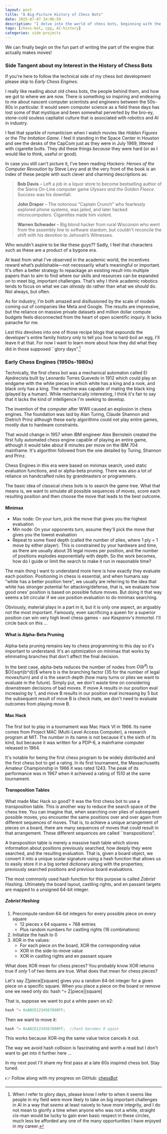 ```yaml
---
layout: post
title: "A Big-Picture History of Chess Bots"
date: 2025-07-07 14:06:59
description: "I delve into the world of chess bots, beginning with the classics."
tags: [chess-bot, cpp, AI-history]
categories: side-projects
---
```


We can finally begin on the fun part of writing the part of the engine that actually makes moves!

### Side Tangent about my Interest in the History of Chess Bots

If you're here to follow the technical side of my chess bot development please skip to _Early Chess Engines_.

I really like reading about old chess bots, the people behind them, and how we got to where we are now. There is something so inspiring and endearing to me about nascent computer scientists and engineers between the 50s-80s in particular. It would seem computer science as a field these days has lost some of that mystique and been somewhat perverted by the bro-ey, stone-cold souless capitalist culture that is associated with robotics and AI in industry.

I feel that sparkle of romanticism when I watch movies like _Hidden Figures_ or the _The Imitation Game_. I feel it standing in the Space Center in Houston and see the desks of the CapCom just as they were in July 1969, littered with cigarette butts. They did these things _because_ they were hard (or as I would like to think, useful or good).

In case you still can't picture it, I've been reading _Hackers: Heroes of the Computer Revoution_ by Steve Levy and at the very front of the book is an index of these people with such clever and charming descriptions as:

> **Bob Davis** – Left a job in a liquor store to become bestselling author of the Sierra On-Line computer game _Ulysses and the Golden Fleece_. Success was his downfall.
>
> **John Draper** – The notorious "Captain Crunch" who fearlessly explored phone systems, was jailed, and later hacked microcomputers. Cigarettes made him violent.
>
> **Warren Schwader** – Big blond hacker from rural Wisconsin who went from the assembly line to software stardom, but couldn't reconcile the shift with his devotion to Jehovah’s Witnesses.

Who wouldn't aspire to be like these guys?? Sadly, I feel that characters such as these are a product of a bygone era.

At least from what I've observed in the academic world, the incentives reward what’s publishable—not necessarily what’s meaningful or important. It's often a better strategy to repackage an existing result into multiple papers than to aim to find where our skills and resources can be expanded on to meet big, important challenges. That’s why I think academic robotics tends to focus on what we can _already_ do rather than what we _should_ do. Not always, but often.

As for industry, I’m both amazed and disillusioned by the scale of models coming out of companies like Meta and Google. The results are impressive, but the reliance on massive private datasets and million dollar compute budgets feels disconnected from the heart of open scientific inquiry. It lacks panache for me.

Lest this devolves into one of those recipe blogs that expounds the developer's entire family history only to tell you how to hard-boil an egg, I'll leave it at that. For now I want to learn more about how they did what they did in those supposed ``glory days".[^1]

### Early Chess Engines (1950s-1980s)

Technically, the first chess bot was a mechanical automaton called El Ajedrecista built by Leonardo Torres Quevedo in 1912 which could play an endgame with the white pieces in which white has a king and a rook, and black only has a king. The machine was capable of mating the black king (played by a human). While mechanically interesting, I think it's fair to say that it lacks the kind of intelligence I'm seeking to develop.

The invention of the computer after WWII caused an explosion in chess engines. The foundation was laid by Alan Turing, Claude Shannon and Dietrich Prinz although these early algorithms could not play entire games, mostly due to hardware constraints.

That would change in 1957 when IBM engineer Alex Bernstein created the first fully automated chess engine capable of playing an entire game, although it would take about 8 minutes per move on the IBM 704 mainframe. It's algorithm followed from the one detailed by Turing, Shannon and Prinz.

Chess Engines in this era were based on minimax search, used static evaluation functions, and or alpha-beta pruning. There was also a lot of reliance on handcrafted rules by grandmasters or programmers.

The basic idea of classical chess bots is to search the game tree. What that means is, we want to simulate all possible sequences of moves, score each resulting position and then choose the move that leads to the best outcome.

#### Minimax

- Max node: On your turn, pick the move that gives you the highest evaluation
- Min node: On your opponents turn, assume they'll pick the move that gives you the lowest evaluation
- Repeat to some fixed depth (called the number of plies, where 1 ply = 1 move by either player). This is constrained by your hardware and time, as there are usually about 35 legal moves per position, and the number of positions explodes exponentially with depth. So the work becomes, how do I guide or limit the search to make it run in reasonable time?

The main thing I want to understand more here is how exactly they evaluate each position. Positioning in chess is essential, and when humans say "white has a better position here", we usually are referring to the idea that white has stronger potential for attacking/defense, that is, we evaluate how good ones' position is based on possible future moves. But doing it that way seems a bit circular if we use position evaluation to do minimax searching.

Obviously, material plays in a part in it, but it is only one aspect, an arguably not the most important. Famously, even sacrificing a queen for a superior position can win very high level chess games - _see Kasparov's Immortal_. I'll circle back on this ...

#### What is Alpha-Beta Pruning

Alpha-beta pruning remains key to chess programming to this day so it's important to understand. It's an optimization on minimax that works by eliminating branches that don't affect the final decision.

In the best case, alpha-beta reduces the number of nodes from $O(b^d)$ to $O(\sqrt{b^d})$ where b is the branching factor (35 for the number of legal moves/turn) and d is the search depth (how many turns or plies we want to evaluate in the future). Simply put, we don't waste time on considering downstream decisions of bad moves. If move A results in our position eval increasing by 1, and move B results in our position eval increasing by 5 but the subsequent result of move B is check mate, we don't need to evaluate outcomes from playing move B.

#### Mac Hack

The first bot to play in a tournament was Mac Hack VI in 1966. Its name comes from Project MAC (Multi-Level Access Computer), a research program at MIT. The number in its name is not because it's the sixth of its kind, but because it was written for a PDP-6, a mainframe computer released in 1964.

It's notable for being the first chess program to be widely distributed and the first chess bot to get a rating. In its first tournament, the Massachusetts Amateur Championship in 1966 it was rated 1243. The peak of its performance was in 1967 when it achieved a rating of 1510 at the same tournament.

#### Transposition Tables

What made Mac Hack so good? It was the first chess bot to use a transposition table. This is another way to reduce the search space of the chess tree. You can imagine that, when searching over plies of subsequent possible moves, you encounter the same positions over and over again from different sequences of moves. That is, to achieve a unique arrangement of pieces on a board, there are many sequences of moves that could result in that arrangement. These different sequences are called ``transpositions".

A transposition table is merely a massive hash table which stores information about positions previously searched, how deeply they were searched, and the resulting evaluation. That is, given a board object, we convert it into a unique scalar signature using a hash function that allows us to easily store it in a big sorted dictionary along with the properties; previously searched positions and previous board evaluations.

The most commonly used hash function for this purpose is called _Zobrist Hashing_. Ultimately the board layout, castling rights, and en passant targets are mapped to a unsigned 64-bit integer.

##### Zobrist Hashing

1. Precompute random 64-bit integers for every possible piece on every square
   - 12 pieces x 64 squares = 768 entries
   - Plus random numbers for castling rights (16 combinations)
2. Initialize the hash to 0
3. XOR in the values:
   - For each piece on the board, XOR the corresponding value
   - XOR in the side-to-move value
   - XOR in castling rights and en passant square

What does XOR mean for chess pieces? You probably know XOR returns true if _only_ 1 of two items are true. What does that mean for chess pieces?

Let's say Z[piece][square] gives you a random 64-bit integer for a given piece on a specific square. When you place a piece on the board or remove one we need only do: hash ^= Z[piece][square]

That is, suppose we want to put a white pawn on e2:

```cpp
hash ^= 0xABCD1234567890FF;
```

Then we want to move it:

```cpp
hash ^= 0xABCD1234567890FF;  //hash becomes 0 again
```

This works because XOR-ing the same value twice cancels it out.

The way we avoid hash collision is fascinating and worth a read but I don't want to get into it further here ...

In my next post I'll share my first pass at a late 60s inspired chess bot. Stay tuned.

👉 Follow along with my progress on GitHub: [chessBot](https://github.com/suchkristenwow/chessBot)

[^1]: When I refer to glory days, please know I refer to when it seems like people in my field were more likely to take on big important challenges in AI in a way that _seems_ at least naively to have more integrity, and I do not mean to glorify a time when anyone who was not a white, straight cis-man would be lucky to gain even basic respect in these circles, much less be afforded any one of the many opportunities I have enjoyed in my career.
